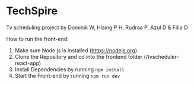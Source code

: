 # TechSpire

Tv scheduling project by Dominik W, Hlaing P H, Rudraa P, Azul D & Filip D

How to run the front-end: 
1. Make sure Node.js is installed (https://nodejs.org)
2. Clone the Repository and cd into the frontend folder (/tvscheduler-react-app)
3. Install Dependencies by running `npm install`
4. Start the Front-end by running `npm run dev`
